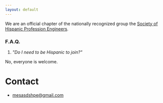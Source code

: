```yaml
---
layout: default
---
```


We are an official chapter of the nationally recognized group the
[Society of Hispanic Profession Engineers][SHPE].

[SHPE]: http://shpe.org/

### F.A.Q.

1. *"Do I need to be Hispanic to join?"*

  No, everyone is welcome.

# Contact

- <mesasdshpe@gmail.com>
